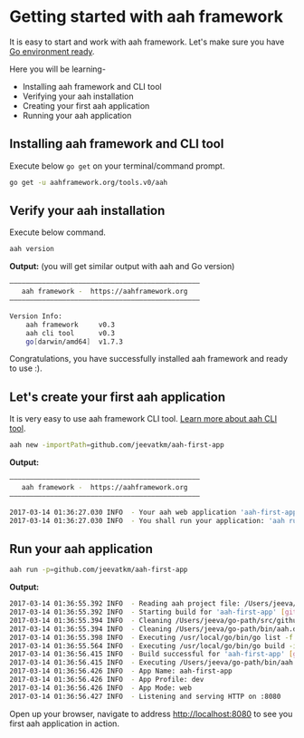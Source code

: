 # Getting started with aah framework

It is easy to start and work with aah framework. Let's make sure you have [Go environment ready](prerequisites.html).

Here you will be learning-

* Installing aah framework and CLI tool
* Verifying your aah installation
* Creating your first aah application
* Running your aah application

## Installing aah framework and CLI tool

Execute below `go get` on your terminal/command prompt.

```bash
go get -u aahframework.org/tools.v0/aah
```

## Verify your aah installation

Execute below command.

```bash
aah version
```

**Output:** (you will get similar output with aah and Go version)
```bash
–––––––––––––––––––––––––––––––––––––––––––––––
   aah framework -  https://aahframework.org
–––––––––––––––––––––––––––––––––––––––––––––––

Version Info:
	aah framework     v0.3
	aah cli tool      v0.3
	go[darwin/amd64]  v1.7.3
```

Congratulations, you have successfully installed aah framework and ready to use :).

## Let's create your first aah application

It is very easy to use aah framework CLI tool. [Learn more about aah CLI tool](aah-cli-tool.html).

```bash
aah new -importPath=github.com/jeevatkm/aah-first-app
```

**Output:**
```bash
–––––––––––––––––––––––––––––––––––––––––––––––
   aah framework -  https://aahframework.org
–––––––––––––––––––––––––––––––––––––––––––––––

2017-03-14 01:36:27.030 INFO  - Your aah web application 'aah-first-app' created successfully at '/Users/jeeva/go-path/src/github.com/jeevatkm/aah-first-app'
2017-03-14 01:36:27.030 INFO  - You shall run your application: 'aah run -p=github.com/jeevatkm/aah-first-app'
```

## Run your aah application

```bash
aah run -p=github.com/jeevatkm/aah-first-app
```

**Output:**
```bash
2017-03-14 01:36:55.392 INFO  - Reading aah project file: /Users/jeeva/go-path/src/github.com/jeevatkm/aah-first-app/aah.project
2017-03-14 01:36:55.392 INFO  - Starting build for 'aah-first-app' [github.com/jeevatkm/aah-first-app]
2017-03-14 01:36:55.394 INFO  - Cleaning /Users/jeeva/go-path/src/github.com/jeevatkm/aah-first-app/app/aah.go
2017-03-14 01:36:55.394 INFO  - Cleaning /Users/jeeva/go-path/bin/aah.d/github.com/jeevatkm/aah-first-app/aah-first-app
2017-03-14 01:36:55.398 INFO  - Executing /usr/local/go/bin/go list -f {{.Imports}} github.com/jeevatkm/aah-first-app/app/...
2017-03-14 01:36:55.564 INFO  - Executing /usr/local/go/bin/go build -i -o /Users/jeeva/go-path/bin/aah.d/github.com/jeevatkm/aah-first-app/aah-first-app github.com/jeevatkm/aah-first-app/app
2017-03-14 01:36:56.415 INFO  - Build successful for 'aah-first-app' [github.com/jeevatkm/aah-first-app].
2017-03-14 01:36:56.415 INFO  - Executing /Users/jeeva/go-path/bin/aah.d/github.com/jeevatkm/aah-first-app/aah-first-app
2017-03-14 01:36:56.426 INFO  - App Name: aah-first-app
2017-03-14 01:36:56.426 INFO  - App Profile: dev
2017-03-14 01:36:56.426 INFO  - App Mode: web
2017-03-14 01:36:56.427 INFO  - Listening and serving HTTP on :8080
```

Open up your browser, navigate to address [http://localhost:8080](http://localhost:8080) to see you first aah application in action.
